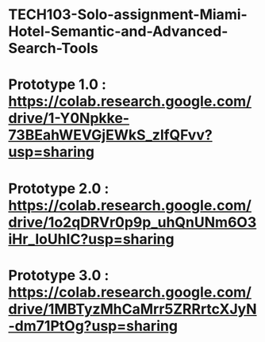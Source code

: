 # TECH103-Solo-assignment-Miami-Hotel-Semantic-and-Advanced-Search-Tools

# Prototype 1.0 : https://colab.research.google.com/drive/1-Y0Npkke-73BEahWEVGjEWkS_zlfQFvv?usp=sharing
# Prototype 2.0 : https://colab.research.google.com/drive/1o2qDRVr0p9p_uhQnUNm6O3iHr_loUhIC?usp=sharing
# Prototype 3.0 : https://colab.research.google.com/drive/1MBTyzMhCaMrr5ZRRrtcXJyN-dm71PtOg?usp=sharing
